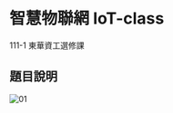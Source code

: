 # 智慧物聯網 IoT-class
111-1 東華資工選修課

## 題目說明
![01](https://user-images.githubusercontent.com/75154678/200300129-acd46ee5-382c-459c-8aa1-91f5e2d509e6.png)
